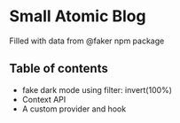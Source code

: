 # Small Atomic Blog 

Filled with data from @faker npm package

## Table of contents

- fake dark mode using filter: invert(100%)
- Context API
- A custom provider and hook
